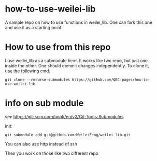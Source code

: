 # how-to-use-weilei-lib
A sample repo on how to use functions in weilei_lib. One can fork this one and use it as a starting point


# How to use from this repo

I use weilei_lib as a submodule here. It works like two repo, but just one inside the other. One should commit changes independently. To clone it, use the following cmd.
```
git clone --recurse-submodules https://github.com/QEC-pages/how-to-use-weilei-lib
```



# info on sub module

see https://git-scm.com/book/en/v2/Git-Tools-Submodules

init:
```
git submodule add git@github.com:WeileiZeng/weilei_lib.git
```
You can also use http instead of ssh

Then you work on those like two different repo.
